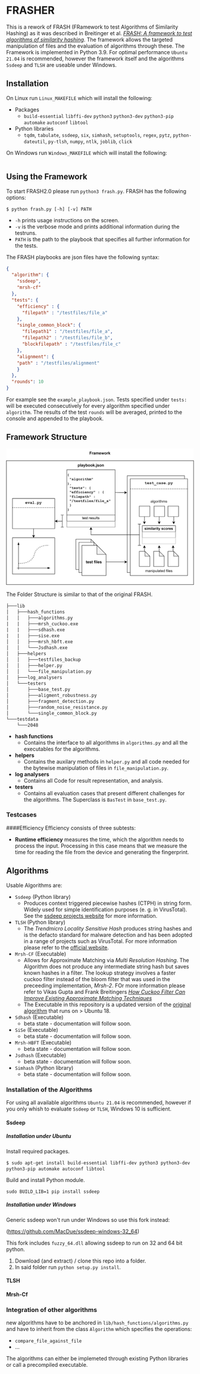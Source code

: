 # FRASHER

This is a rework of FRASH (FRamework to test Algorithms of Similarity Hashing) as it was described in Breitinger et al. 
[_FRASH: A framework to test algorithms of similarity hashing_](https://www.sciencedirect.com/science/article/pii/S1742287613000522). The framework allows the targeted manipulation of files 
and the evaluation of algorithms through these. The Framework is implemented in Python 3.9. For optimal performance `Ubuntu 21.04` is recommended, however the framework itself and the algorithms `Ssdeep` and `TLSH` are useable under Windows. 


## Installation 

On Linux run `Linux_MAKEFILE` which will install the following:
- Packages 
  - `build-essential` `libffi-dev` `python3` `python3-dev` `python3-pip` `automake` `autoconf` `libtool`
- Python libraries
  - `tqdm`, `tabulate`, `ssdeep`, `six`, `simhash`, `setuptools`, `regex`, `pytz`, `python-dateutil`, `py-tlsh`, `numpy`, 
  `ntlk`, `joblib`, `click`


On Windows run `Windows_MAKEFILE` which will install the following:
 ```
 
 ```
## Using the Framework



To start FRASH2.0 please run `python3 frash.py`. FRASH has the following options: 
```
$ python frash.py [-h] [-v] PATH
```
- `-h` prints usage instructions on the screen.
- `-v` is the verbose mode and prints additional information during the testruns.
- `PATH` is the path to the playbook that specifies all further information for the tests. 

The FRASH playbooks are json files have the following syntax:

```json
{
  "algorithm": {
    "ssdeep",
    "mrsh-cf"
  },
  "tests": {
    "efficiency" : {
      "filepath" : "/testfiles/file_a"
    },
    "single_common_block": {
      "filepath1" : "/testfiles/file_a", 
      "filepath2" : "/testfiles/file_b",
      "blockfilepath" : "/testfiles/file_c"
    },
    "alignment": {
    "path" : "/testfiles/alignment"
    }
  },
  "rounds": 10
}
```
For example see the `example_playbook.json`. Tests specified under `tests:` will be executed consecutively for every algorithm specified under `algorithm`.
The results of the test `rounds` will be averaged, printed to the console and appended to the playbook. 

## Framework Structure

![](/doc/Framework_overview.png)

The Folder Structure is similar to that of the  original FRASH.

```
├───lib               
│   ├───hash_functions
│   │   ├───algorithms.py
|   |   ├───mrsh_cuckoo.exe
|   |   ├───sdhash.exe
|   |   ├───sise.exe
│   │   ├───mrsh_hbft.exe
│   │   └───Jsdhash.exe
│   ├───helpers
│   │   ├───testfiles_backup
│   │   ├───helper.py
│   │   └───file_manipulation.py
│   ├───log_analysers
│   └───testers
│       ├───base_test.py
│       ├───aligment_robustness.py
│       ├───fragment_detection.py
│       ├───random_noise_resistance.py
│       └───single_common_block.py      
└───testdata
    └───2048
```
- **hash functions** 
  - Contains the interface to all algorithms in `algorithms.py` and all the executables for the algorithms.
- **helpers**
  - Contains the auxilary methods in `helper.py` and all code needed for the bytewise manipulation of files in `file_manipulation.py`.
- **log analysers**
  - Contains all Code for result representation, and analysis. 
- **testers**
  - Contains all evaluation cases that present different challenges for the algorithms. The Superclass is `BasTest` in `base_test.py`.

### Testcases

####Efficiency 
Efficiency consists of three subtests:
- **Runtime efficiency** measures the time, which the algorithm needs to process the input. Processing in this case means that we measure the time for reading the file from the device and generating the fingerprint.

## Algorithms
Usable Algorithms are: 
- `Ssdeep` (Python library)
  - Produces context triggered piecewise hashes (CTPH) in string form. Widely used for simple identification purposes (e. g. in VirusTotal). See the  [ssdeep projects website](https://ssdeep-project.github.io/ssdeep/index.html) for more information. 
- `TLSH` (Python library)
  - The _Trendmicro Locality Sensitive Hash_ produces string hashes and is the defacto standard for malware detection and has been adopted in a range of projects such as VirusTotal. For more information please refer to the [official website](http://tlsh.org/).
- `Mrsh-CF` (Executable)
  - Allows for Approximate Matching via _Multi Resolution Hashing_. The Algorithm does not produce any intermediate string hash but saves known hashes in a filter. The lookup strategy involves a faster cuckoo filter instead of the bloom filter that was used in the preceeding implementation, _Mrsh-2_. FOr more information please refer to Vikas Gupta and Frank Breitingers [_How Cuckoo Filter Can Improve Existing Approximate Matching Techniques_](https://www.researchgate.net/publication/292985174_How_Cuckoo_Filter_Can_Improve_Existing_Approximate_Matching_Techniques.)
  - The Executable in this repository is a updated version of the [original algorithm](https://www.fbreitinger.de/wp-content/uploads/2015/06/mrsh_cuckoo.zip) that runs on > Ubuntu 18. 
- `Sdhash` (Executable)
  - beta state - documentation will follow soon.
- `SiSe` (Executable)
  - beta state - documentation will follow soon.
- `Mrsh-HBFT` (Executable)
  - beta state - documentation will follow soon.
- `Jsdhash` (Executable)
  - beta state - documentation will follow soon.
- `Simhash` (Python library) 
  - beta state - documentation will follow soon.

### Installation of the Algorithms

For using all available algorithms `Ubuntu 21.04` is recommended, however if you only whish to evaluate `Ssdeep` or `TLSH`, Windows 10 is sufficient.  

#### Ssdeep
##### Installation under Ubuntu
Install required packages.
```
$ sudo apt-get install build-essential libffi-dev python3 python3-dev python3-pip automake autoconf libtool
```
Build and install Python module.
```
sudo BUILD_LIB=1 pip install ssdeep
```

##### Installation under Windows

Generic ssdeep won't run under Windows so use this fork instead:

(https://github.com/MacDue/ssdeep-windows-32_64)

This fork includes `fuzzy_64.dll` allowing ssdeep to run on 32 and 64 bit python. 

1. Download (and extract) / clone this repo into a folder.
2. In said folder run `python setup.py install`.

#### TLSH

#### Mrsh-Cf



### Integration of other algorithms
 new algorithms have to be anchored in `lib/hash_functions/algorithms.py` and have to inherit from the class 
`Algorithm` which specifies the operations: 
- `compare_file_against_file`
- ...

The algorithms can either be implemeted through existing Python libraries or call a precompiled executable. 
